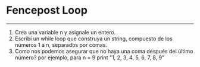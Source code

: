 
# Fencepost Loop
___

1. Crea una variable n y asignale un entero.
2. Escribí un while loop que construya un string, compuesto de los números 1 a n, separados por comas.
3. Como nos podemos asegurar que no haya una coma después del último número? por ejemplo, para n = 9 print "1, 2, 3, 4, 5, 6, 7, 8, 9"
   